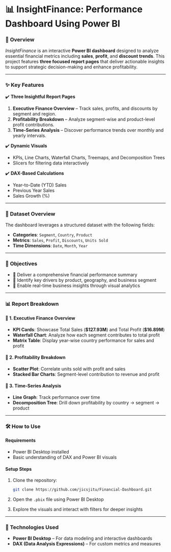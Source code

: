 
# 📊 **InsightFinance: Performance Dashboard Using Power BI**

### 🚀 **Overview**

*InsightFinance* is an interactive **Power BI dashboard** designed to analyze essential financial metrics including **sales**, **profit**, and **discount trends**. This project features **three focused report pages** that deliver actionable insights to support strategic decision-making and enhance profitability.

---

### ✨ **Key Features**

✔️ **Three Insightful Report Pages**

1. **Executive Finance Overview** – Track sales, profits, and discounts by segment and region.
2. **Profitability Breakdown** – Analyze segment-wise and product-level profit contributions.
3. **Time-Series Analysis** – Discover performance trends over monthly and yearly intervals.

✔️ **Dynamic Visuals**

* KPIs, Line Charts, Waterfall Charts, Treemaps, and Decomposition Trees
* Slicers for filtering data interactively

✔️ **DAX-Based Calculations**

* Year-to-Date (YTD) Sales
* Previous Year Sales
* Sales Growth (%)

---

### 📂 **Dataset Overview**

The dashboard leverages a structured dataset with the following fields:

* **Categories**: `Segment`, `Country`, `Product`
* **Metrics**: `Sales`, `Profit`, `Discounts`, `Units Sold`
* **Time Dimensions**: `Date`, `Month`, `Year`

---

### 🎯 **Objectives**

* 📌 Deliver a comprehensive financial performance summary
* 📌 Identify key drivers by product, geography, and business segment
* 📌 Enable real-time business insights through visual analytics

---

### 📊 **Report Breakdown**

#### 🔷 **1. Executive Finance Overview**

* **KPI Cards**: Showcase Total Sales (**\$127.93M**) and Total Profit (**\$16.89M**)
* **Waterfall Chart**: Analyze how each segment contributes to total profit
* **Matrix Table**: Display year-wise country performance for sales and profit

#### 🔶 **2. Profitability Breakdown**

* **Scatter Plot**: Correlate units sold with profit and sales
* **Stacked Bar Charts**: Segment-level contribution to revenue and profit

#### 🔷 **3. Time-Series Analysis**

* **Line Graph**: Track performance over time
* **Decomposition Tree**: Drill down profitability by country → segment → product

---

### 🛠️ **How to Use**

#### **Requirements**

* Power BI Desktop installed
* Basic understanding of DAX and Power BI visuals

#### **Setup Steps**

1. Clone the repository:

   ```bash
   git clone https://github.com/jicsjitu/Financial-Dashboard.git
   ```
2. Open the `.pbix` file using Power BI Desktop
3. Explore the visuals and interact with filters for deeper insights

---

### 🧰 **Technologies Used**

* **Power BI Desktop** – For data modeling and interactive dashboards
* **DAX (Data Analysis Expressions)** – For custom metrics and measures


